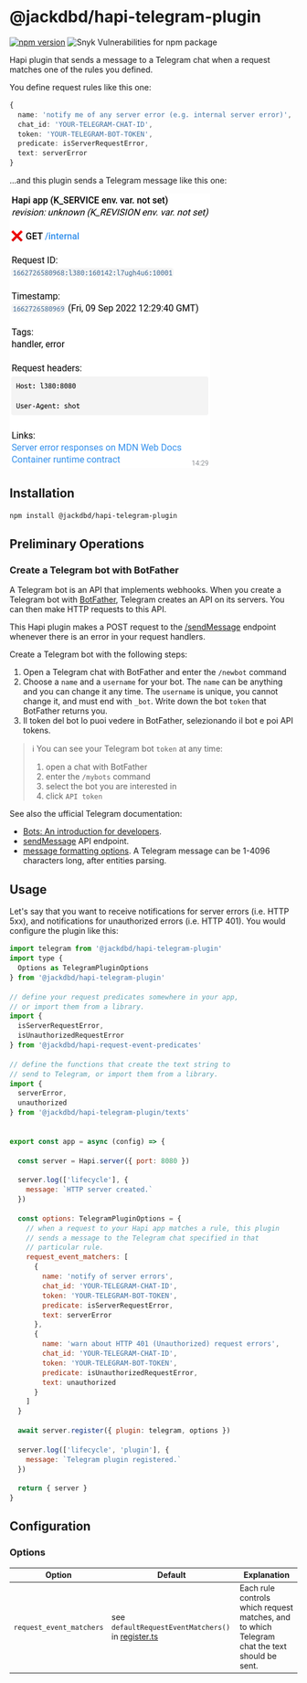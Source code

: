 # @jackdbd/hapi-telegram-plugin

[![npm version](https://badge.fury.io/js/@jackdbd%2Fhapi-telegram-plugin.svg)](https://badge.fury.io/js/@jackdbd%2Fhapi-telegram-plugin)
![Snyk Vulnerabilities for npm package](https://img.shields.io/snyk/vulnerabilities/npm/@jackdbd%2Fhapi-telegram-plugin)

Hapi plugin that sends a message to a Telegram chat when a request matches one of the rules you defined.

You define request rules like this one:

```ts
{
  name: 'notify me of any server error (e.g. internal server error)',
  chat_id: 'YOUR-TELEGRAM-CHAT-ID',
  token: 'YOUR-TELEGRAM-BOT-TOKEN',
  predicate: isServerRequestError,
  text: serverError
}
```

...and this plugin sends a Telegram message like this one:

![Telegram message about an internal server error in your Hapi app](../../assets/images/hapi-telegram-plugin-internal-server-error.png)


<!-- START doctoc generated TOC please keep comment here to allow auto update -->
<!-- DON'T EDIT THIS SECTION, INSTEAD RE-RUN doctoc TO UPDATE -->
</details>

## Installation

```sh
npm install @jackdbd/hapi-telegram-plugin
```

## Preliminary Operations

### Create a Telegram bot with BotFather

A Telegram bot is an API that implements webhooks. When you create a Telegram bot with [BotFather](https://telegram.me/BotFather), Telegram creates an API on its servers. You can then make HTTP requests to this API.

This Hapi plugin makes a POST request to the [/sendMessage](https://core.telegram.org/bots/api#sendmessage) endpoint whenever there is an error in your request handlers.

Create a Telegram bot with the following steps:

1. Open a Telegram chat with BotFather and enter the `/newbot` command
1. Choose a `name` and a `username` for your bot. The `name` can be anything and you can change it any time. The `username` is unique, you cannot change it, and must end with `_bot`. Write down the bot `token` that BotFather returns you.
1. Il token del bot lo puoi vedere in BotFather, selezionando il bot e poi API tokens.

> :information_source: You can see your Telegram bot `token` at any time:
>
> 1. open a chat with BotFather
> 1. enter the `/mybots` command
> 1. select the bot you are interested in
> 1. click `API token`

See also the ufficial Telegram documentation:

- [Bots: An introduction for developers](https://core.telegram.org/bots).
- [sendMessage](https://core.telegram.org/bots/api#sendmessage) API endpoint.
- [message formatting options](https://core.telegram.org/bots/api#formatting-options). A Telegram message can be 1-4096 characters long, after entities parsing.

## Usage

Let's say that you want to receive notifications for server errors (i.e. HTTP 5xx), and notifications for unauthorized errors (i.e. HTTP 401). You would configure the plugin like this:

```js
import telegram from '@jackdbd/hapi-telegram-plugin'
import type {
  Options as TelegramPluginOptions
} from '@jackdbd/hapi-telegram-plugin'

// define your request predicates somewhere in your app,
// or import them from a library.
import {
  isServerRequestError,
  isUnauthorizedRequestError
} from '@jackdbd/hapi-request-event-predicates'

// define the functions that create the text string to
// send to Telegram, or import them from a library.
import {
  serverError,
  unauthorized
} from '@jackdbd/hapi-telegram-plugin/texts'


export const app = async (config) => {

  const server = Hapi.server({ port: 8080 })

  server.log(['lifecycle'], {
    message: `HTTP server created.`
  })

  const options: TelegramPluginOptions = {
    // when a request to your Hapi app matches a rule, this plugin
    // sends a message to the Telegram chat specified in that
    // particular rule.
    request_event_matchers: [
      {
        name: 'notify of server errors',
        chat_id: 'YOUR-TELEGRAM-CHAT-ID',
        token: 'YOUR-TELEGRAM-BOT-TOKEN',
        predicate: isServerRequestError,
        text: serverError
      },
      {
        name: 'warn about HTTP 401 (Unauthorized) request errors',
        chat_id: 'YOUR-TELEGRAM-CHAT-ID',
        token: 'YOUR-TELEGRAM-BOT-TOKEN',
        predicate: isUnauthorizedRequestError,
        text: unauthorized
      }
    ]
  }

  await server.register({ plugin: telegram, options })

  server.log(['lifecycle', 'plugin'], {
    message: `Telegram plugin registered.`
  })

  return { server }
}
```

## Configuration

### Options

| Option | Default | Explanation |
| --- | --- | --- |
| `request_event_matchers` | see `defaultRequestEventMatchers()` in [register.ts](./src/register.ts) | Each rule controls which request matches, and to which Telegram chat the text should be sent. |
